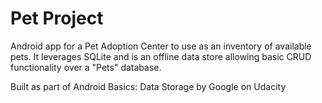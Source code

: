 # Pet Project

Android app for a Pet Adoption Center to use as an inventory of available pets. It leverages SQLite and is an offline data store allowing basic CRUD functionality over a "Pets" database.

Built as part of Android Basics: Data Storage by Google on Udacity
